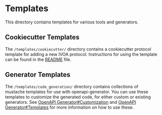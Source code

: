 # Templates

This directory contains templates for various tools and generators.

## Cookiecutter Templates

The `/templates/cookiecutter/` directory contains a cookiecutter protocol template for adding a new IVOA protocol. Instructions for using the template can be found in the [README](../README.md#adding-a-new-protocol) file.

## Generator Templates

The `/templates/code_generation/` directory contains collections of mustache templates for use with openapi-generator. You can use these templates to customize the generated code, for either custom or existing generators. See [OpenAPI Generator#Customization](https://openapi-generator.tech/docs/customization) and [OpenAPI Generator#Templates](https://openapi-generator.tech/docs/templating) for more information on how to use these.
